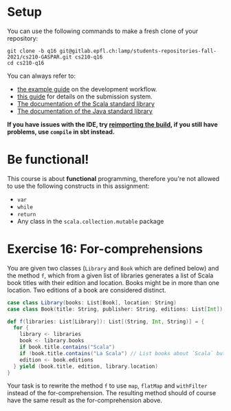 # Setup

You can use the following commands to make a fresh clone of your repository:

```
git clone -b q16 git@gitlab.epfl.ch:lamp/students-repositories-fall-2021/cs210-GASPAR.git cs210-q16
cd cs210-q16
```

You can always refer to:
  * [the example guide](https://gitlab.epfl.ch/lamp/cs210/blob/master/labs/example-lab.md) on the development workflow.
  * [this guide](https://gitlab.epfl.ch/lamp/cs210/blob/master/labs/grading-and-submission.md) for details on the submission system.
  * [The documentation of the Scala standard library](https://www.scala-lang.org/files/archive/api/2.13.3)
  * [The documentation of the Java standard
    library](https://docs.oracle.com/en/java/javase/15/docs/api/index.html)

**If you have issues with the IDE, try [reimporting the build](https://gitlab.epfl.ch/lamp/cs210/-/blob/master/labs/example-lab.md#ide-features-like-type-on-hover-or-go-to-definition-do-not-work), if you still have problems, use `compile` in sbt instead.**

# Be functional!

This course is about **functional** programming, therefore you're not allowed to use the following
constructs in this assignment:
- `var`
- `while`
- `return`
- Any class in the `scala.collection.mutable` package

# Exercise 16: For-comprehensions

You are given two classes (`Library` and `Book` which are defined below) and the method `f`, which from a given list of libraries generates a list of Scala book titles with their edition and location. Books might be in more than one location. Two editions of a book are considered distinct.


```scala
case class Library(books: List[Book], location: String)
case class Book(title: String, publisher: String, editions: List[Int])

def f(libraries: List[Library]): List[(String, Int, String)] = {
  for {
    library <- libraries
    book <- library.books
    if book.title.contains("Scala")
    if !book.title.contains("La Scala") // List books about `Scala` but not books about `La Scala` opera
    edition <- book.editions
  } yield (book.title, edition, library.location)
}
```

Your task is to rewrite the method `f` to use `map`, `flatMap` and `withFilter` instead of the for-comprehension. The resulting method should of course have the same result as the for-comprehension above.
